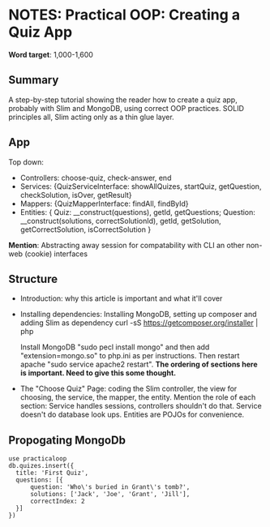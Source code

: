 # NOTES: Practical OOP: Creating a Quiz App

**Word target**: 1,000-1,600

## Summary

A step-by-step tutorial showing the reader how to create a quiz app, probably with Slim and MongoDB, using correct OOP practices. SOLID principles all, Slim acting only as a thin glue layer.

## App

Top down:

+ Controllers: choose-quiz, check-answer, end
+ Services: {QuizServiceInterface: showAllQuizes, startQuiz, getQuestion, checkSolution, isOver, getResult}
+ Mappers: {QuizMapperInterface: findAll, findById}
+ Entities: {
        Quiz: __construct(questions), getId, getQuestions;
        Question: __construct(solutions, correctSolutionId), getId, getSolution, getCorrectSolution, isCorrectSolution
    }

**Mention**: Abstracting away session for compatability with CLI an other non-web (cookie) interfaces

## Structure

+ Introduction: why this article is important and what it'll cover
+ Installing dependencies: Installing MongoDB, setting up composer and adding Slim as dependency
    curl -sS https://getcomposer.org/installer | php
    
    Install MongoDB "sudo pecl install mongo" and then add "extension=mongo.so" to php.ini as per instructions. Then restart apache "sudo service apache2 restart".
**The ordering of sections here is important. Need to give this some thought.**
+ The "Choose Quiz" Page: coding the Slim controller, the view for choosing, the service, the mapper, the entity. Mention the role of each section: Service handles sessions, controllers shouldn't do that. Service doesn't do database look ups. Entities are POJOs for convenience.

## Propogating MongoDb

    use practicaloop
    db.quizes.insert({
      title: 'First Quiz', 
      questions: [{
          question: 'Who\'s buried in Grant\'s tomb?',
          solutions: ['Jack', 'Joe', 'Grant', 'Jill'], 
          correctIndex: 2
      }]
    })
